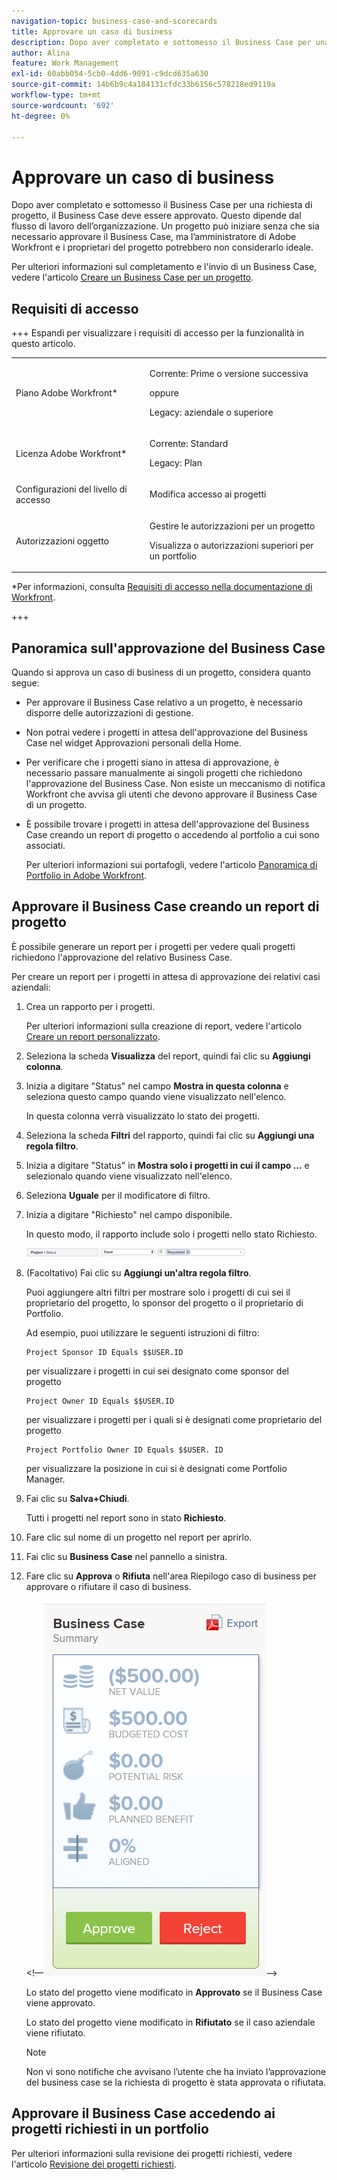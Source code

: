 ```yaml
---
navigation-topic: business-case-and-scorecards
title: Approvare un caso di business
description: Dopo aver completato e sottomesso il Business Case per una richiesta di progetto, il Business Case deve essere approvato. Questo dipende dal flusso di lavoro dell’organizzazione. Un progetto può iniziare senza che sia necessario approvare il Business Case, ma l’amministratore di Adobe Workfront e i proprietari del progetto potrebbero non considerarlo ideale.
author: Alina
feature: Work Management
exl-id: 60abb054-5cb0-4dd6-9091-c9dcd635a630
source-git-commit: 14b6b9c4a184131cfdc33b6156c578218ed9119a
workflow-type: tm+mt
source-wordcount: '692'
ht-degree: 0%

---
```


# Approvare un caso di business

<!--Audit: 6/2025-->

Dopo aver completato e sottomesso il Business Case per una richiesta di progetto, il Business Case deve essere approvato. Questo dipende dal flusso di lavoro dell’organizzazione. Un progetto può iniziare senza che sia necessario approvare il Business Case, ma l’amministratore di Adobe Workfront e i proprietari del progetto potrebbero non considerarlo ideale.

Per ulteriori informazioni sul completamento e l&#39;invio di un Business Case, vedere l&#39;articolo [Creare un Business Case per un progetto](../../../manage-work/projects/define-a-business-case/create-business-case.md).

## Requisiti di accesso

+++ Espandi per visualizzare i requisiti di accesso per la funzionalità in questo articolo.

<table style="table-layout:auto"> 
 <col> 
 <col> 
 <tbody> 
  <tr> 
   <td role="rowheader"><p>Piano Adobe Workfront*</p></td> 
   <td> 
   <p>Corrente: Prime o versione successiva</p>
   <p>oppure</p>
   <p>Legacy: aziendale o superiore</p> 
   </td> 
  </tr> 
  <tr> 
   <td role="rowheader">Licenza Adobe Workfront*</td> 
   <td> 
   <p>Corrente: Standard </p> 
   <p>Legacy: Plan </p> </td> 
  </tr> 
  <tr> 
   <td role="rowheader">Configurazioni del livello di accesso</td> 
   <td> <p>Modifica accesso ai progetti</p> </td> 
  </tr> 
  <tr> 
   <td role="rowheader"><p>Autorizzazioni oggetto</p></td> 
   <td> <p>Gestire le autorizzazioni per un progetto</p> <p>Visualizza o autorizzazioni superiori per un portfolio</p>  </td> 
  </tr> 
 </tbody> 
</table>

*Per informazioni, consulta [Requisiti di accesso nella documentazione di Workfront](/help/quicksilver/administration-and-setup/add-users/access-levels-and-object-permissions/access-level-requirements-in-documentation.md).

+++

## Panoramica sull&#39;approvazione del Business Case

Quando si approva un caso di business di un progetto, considera quanto segue:

* Per approvare il Business Case relativo a un progetto, è necessario disporre delle autorizzazioni di gestione.
* Non potrai vedere i progetti in attesa dell&#39;approvazione del Business Case nel widget Approvazioni personali della Home.
* Per verificare che i progetti siano in attesa di approvazione, è necessario passare manualmente ai singoli progetti che richiedono l&#39;approvazione del Business Case. Non esiste un meccanismo di notifica Workfront che avvisa gli utenti che devono approvare il Business Case di un progetto.
* È possibile trovare i progetti in attesa dell&#39;approvazione del Business Case creando un report di progetto o accedendo al portfolio a cui sono associati.

  Per ulteriori informazioni sui portafogli, vedere l&#39;articolo [Panoramica di Portfolio in Adobe Workfront](../../../manage-work/portfolios/portfolios-overview/portfolio-overview.md).

## Approvare il Business Case creando un report di progetto

È possibile generare un report per i progetti per vedere quali progetti richiedono l&#39;approvazione del relativo Business Case.

Per creare un report per i progetti in attesa di approvazione dei relativi casi aziendali:

1. Crea un rapporto per i progetti.

   Per ulteriori informazioni sulla creazione di report, vedere l&#39;articolo [Creare un report personalizzato](../../../reports-and-dashboards/reports/creating-and-managing-reports/create-custom-report.md).

1. Seleziona la scheda **Visualizza** del report, quindi fai clic su **Aggiungi colonna**.

1. Inizia a digitare &quot;Status&quot; nel campo **Mostra in questa colonna** e seleziona questo campo quando viene visualizzato nell&#39;elenco.

   In questa colonna verrà visualizzato lo stato dei progetti.

1. Seleziona la scheda **Filtri** del rapporto, quindi fai clic su **Aggiungi una regola filtro**.

1. Inizia a digitare &quot;Status&quot; in **Mostra solo i progetti in cui il campo ...** e selezionalo quando viene visualizzato nell&#39;elenco.
1. Seleziona **Uguale** per il modificatore di filtro.
1. Inizia a digitare &quot;Richiesto&quot; nel campo disponibile.

   In questo modo, il rapporto include solo i progetti nello stato Richiesto.

   ![requested_projects_filter.png](assets/requested-projects-filter-350x14.png)

1. (Facoltativo) Fai clic su **Aggiungi un&#39;altra regola filtro**.

   Puoi aggiungere altri filtri per mostrare solo i progetti di cui sei il proprietario del progetto, lo sponsor del progetto o il proprietario di Portfolio.

   Ad esempio, puoi utilizzare le seguenti istruzioni di filtro:

   ```
   Project Sponsor ID Equals $$USER.ID
   ```

   per visualizzare i progetti in cui sei designato come sponsor del progetto

   ```
   Project Owner ID Equals $$USER.ID
   ```

   per visualizzare i progetti per i quali si è designati come proprietario del progetto

   ```
   Project Portfolio Owner ID Equals $$USER. ID
   ```

   per visualizzare la posizione in cui si è designati come Portfolio Manager.

1. Fai clic su **Salva+Chiudi**.

   Tutti i progetti nel report sono in stato **Richiesto**.

1. Fare clic sul nome di un progetto nel report per aprirlo.
1. Fai clic su **Business Case** nel pannello a sinistra.
1. Fare clic su **Approva** o **Rifiuta** nell&#39;area Riepilogo caso di business per approvare o rifiutare il caso di business.

   &lt;!—![Caso di business](assets/business-case-summary-with-rp-information--1-.png)—>

   Lo stato del progetto viene modificato in **Approvato** se il Business Case viene approvato.

   Lo stato del progetto viene modificato in **Rifiutato** se il caso aziendale viene rifiutato.

   >[!NOTE]
   >
   >Non vi sono notifiche che avvisano l’utente che ha inviato l’approvazione del business case se la richiesta di progetto è stata approvata o rifiutata.

## Approvare il Business Case accedendo ai progetti richiesti in un portfolio

Per ulteriori informazioni sulla revisione dei progetti richiesti, vedere l&#39;articolo [Revisione dei progetti richiesti](../../../manage-work/portfolios/create-and-manage-portfolios/review-requested-projects.md).

